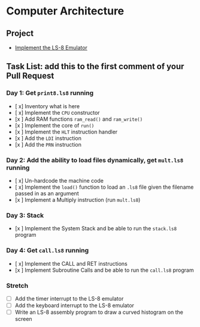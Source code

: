 # Computer Architecture

## Project

* [Implement the LS-8 Emulator](ls8/)

## Task List: add this to the first comment of your Pull Request

### Day 1: Get `print8.ls8` running

- [ x] Inventory what is here
- [ x] Implement the `CPU` constructor
- [x ] Add RAM functions `ram_read()` and `ram_write()`
- [x ] Implement the core of `run()`
- [x ] Implement the `HLT` instruction handler
- [x ] Add the `LDI` instruction
- [x ] Add the `PRN` instruction

### Day 2: Add the ability to load files dynamically, get `mult.ls8` running

- [ x] Un-hardcode the machine code
- [ x] Implement the `load()` function to load an `.ls8` file given the filename
      passed in as an argument
- [x ] Implement a Multiply instruction (run `mult.ls8`)

### Day 3: Stack

- [x ] Implement the System Stack and be able to run the `stack.ls8` program

### Day 4: Get `call.ls8` running

- [ x] Implement the CALL and RET instructions
- [x ] Implement Subroutine Calls and be able to run the `call.ls8` program

### Stretch

- [ ] Add the timer interrupt to the LS-8 emulator
- [ ] Add the keyboard interrupt to the LS-8 emulator
- [ ] Write an LS-8 assembly program to draw a curved histogram on the screen
